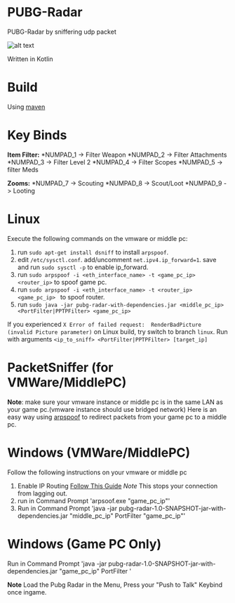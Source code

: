 # PUBG-Radar
PUBG-Radar by sniffering udp packet

![alt text](https://i.imgur.com/Gi5Vxkl.gif)

Written in Kotlin

# Build
Using [maven](https://maven.apache.org/)

# Key Binds

**Item Filter:**
*NUMPAD_1 -> Filter Weapon
*NUMPAD_2 -> Filter Attachments
*NUMPAD_3 -> Filter Level 2
*NUMPAD_4 -> Filter Scopes
*NUMPAD_5 -> filter Meds

**Zooms:**
*NUMPAD_7 -> Scouting
*NUMPAD_8 -> Scout/Loot
*NUMPAD_9 -> Looting

# Linux
Execute the following commands on the vmware or middle pc:
1. run `sudo apt-get install dsniff` to install `arpspoof`.
2. edit `/etc/sysctl.conf`. add/uncomment `net.ipv4.ip_forward=1`. save and run `sudo sysctl -p` to enable ip_forward.
3. run `sudo arpspoof -i <eth_interface_name> -t <game_pc_ip> <router_ip>` to spoof game pc.
4. run `sudo arpspoof -i <eth_interface_name> -t <router_ip> <game_pc_ip> ` to spoof router.
5. run `sudo java -jar pubg-radar-with-dependencies.jar <middle_pc_ip> <PortFilter|PPTPFilter> <game_pc_ip>`

If you experienced `X Error of failed request:  RenderBadPicture (invalid Picture parameter)` on Linux build, try switch to branch `linux`. Run with arguments `<ip_to_sniff> <PortFilter|PPTPFilter> [target_ip]`

# PacketSniffer (for VMWare/MiddlePC)

**Note**: make sure your vmware instance or middle pc is in the same LAN as your game pc.(vmware instance should use bridged network)
Here is an easy way using [arpspoof](https://github.com/alandau/arpspoof/releases/tag/v0.1) to redirect packets from your game pc to a middle pc.

# Windows (VMWare/MiddlePC)
Follow the following instructions on your vmware or middle pc
1. Enable IP Routing [Follow This Guide](http://keepthetech.com/2016/01/enable-ip-routing-on-windows10.html) *Note* This stops your connection from lagging out.
1. run in Command Prompt 'arpsoof.exe "game_pc_ip"'
2. Run in Command Prompt 'java -jar pubg-radar-1.0-SNAPSHOT-jar-with-dependencies.jar "middle_pc_ip" PortFilter "game_pc_ip"'

# Windows (Game PC Only)
Run in Command Prompt 'java -jar pubg-radar-1.0-SNAPSHOT-jar-with-dependencies.jar "game_pc_ip" PortFilter ' 

**Note** Load the Pubg Radar in the Menu, Press your "Push to Talk" Keybind once ingame. 
